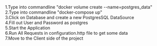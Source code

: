 
1.Type into commandline "docker volume create --name=postgres_data"\
2.Type into commandline "docker-compose up"\
3.Click on Database and create a new  PostgresSQL DataSource\
4.Fill out User and Password as postgres\
5.Start the Application\
6.Run All Requests in configuration.http file to get some data\
7.Move to the Client side of the project